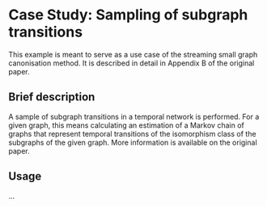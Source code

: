 # Case Study: Sampling of subgraph transitions

This example is meant to serve as a use case of the streaming small
graph canonisation method. It is described in detail in Appendix B of
the original paper.

## Brief description

A sample of subgraph transitions in a temporal network is
performed. For a given graph, this means calculating an estimation of
a Markov chain of graphs that represent temporal transitions of the
isomorphism class of the subgraphs of the given graph. More
information is available on the original paper.

## Usage

...
